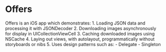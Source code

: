 # Offers

Offers is an iOS app which demonstrates:
	1. Loading JSON data and processing it with JSONDecoder
	2. Downloading images asynchronously for display in UICollectionViewCell
	3. Caching downloaded images using NSCache
	4. Laying out views, with autolayout, programmatically without storyboards or nibs
	5. Uses design patterns such as: 
			- Delegate
			- Singleton
	
	